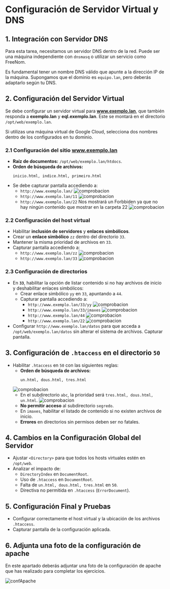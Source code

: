 # Configuración de Servidor Virtual y DNS

## 1. Integración con Servidor DNS

Para esta tarea, necesitamos un servidor DNS dentro de la red. Puede ser una máquina independiente con `dnsmasq` o utilizar un servicio como FreeNom.

Es fundamental tener un nombre DNS válido que apunte a la dirección IP de la máquina. Supongamos que el dominio es `equipo.lan`, pero deberás adaptarlo según tu DNS.

## 2. Configuración del Servidor Virtual

Se debe configurar un servidor virtual para **www.exemplo.lan**, que también responda a **exemplo.lan** y **eql.exemplo.lan**. Este se montará en el directorio `/opt/web/exemplo.lan`.

Si utilizas una máquina virtual de Google Cloud, selecciona dos nombres dentro de los configurados en tu dominio.

### 2.1 Configuración del sitio **www.exemplo.lan**

- **Raíz de documentos:** `/opt/web/exemplo.lan/htdocs`.
- **Orden de búsqueda de archivos:**
  ```
  inicio.html, indice.html, primeiro.html
  ```
- Se debe capturar pantalla accediendo a:
  - `http://www.exemplo.lan/`
  ![comprobacion](./img/cap1.png)
  - `http://www.exemplo.lan/11`
    ![comprobacion](./img/cap2.png)
  - `http://www.exemplo.lan/22`
  Nos mostrará un Forbbiden ya que no hay ningún contenido que mostrar en la carpeta 22
  ![comprobacion](./img/cap3.png)

### 2.2 Configuración del host virtual

- Habilitar **inclusión de servidores** y **enlaces simbólicos**.
- Crear un **enlace simbólico** `zz` dentro del directorio `33`.
- Mantener la misma prioridad de archivos en `33`.
- Capturar pantalla accediendo a:
  - `http://www.exemplo.lan/zz`
  ![comprobacion](./img/cap4.png)
  - `http://www.exemplo.lan/33`
  ![comprobacion](./img/cap5.png)

### 2.3 Configuración de directorios

- En **`33`**, habilitar la opción de listar contenido si no hay archivos de inicio y deshabilitar enlaces simbólicos:
  - Crear enlace simbólico `yy` en `33`, apuntando a `44`.
  - Capturar pantalla accediendo a:
    - `http://www.exemplo.lan/33/yy`
    ![comprobacion](./img/cap11.png)
    - `http://www.exemplo.lan/33/imaxes`
    ![comprobacion](./img/cap8.png)
    - `http://www.exemplo.lan/44`
    ![comprobacion](./img/cap9.png)
    - `http://www.exemplo.lan/22`
    ![comprobacion](./img/cap10.png)
- Configurar `http://www.exemplo.lan/datos` para que acceda a `/opt/web/exemplo.lan/datos` sin alterar el sistema de archivos. Capturar pantalla.

## 3. Configuración de `.htaccess` en el directorio `50`

- Habilitar `.htaccess` en `50` con las siguientes reglas:
  - **Orden de búsqueda de archivos:**
    ```
    un.html, dous.html, tres.html
    ```
  ![comprobacion](./img/cap6.png)
  - En el subdirectorio `abc`, la prioridad será `tres.html, dous.html, un.html`.
  ![comprobacion](./img/cap7.png)
  - **No permitir acceso** al subdirectorio `segredo`.
  - En `imaxes`, habilitar el listado de contenido si no existen archivos de inicio.
  - **Errores** en directorios sin permisos deben ser no fatales.

## 4. Cambios en la Configuración Global del Servidor

- Ajustar `<Directory>` para que todos los hosts virtuales estén en `/opt/web`.
- Analizar el impacto de:
  - `DirectoryIndex` en `DocumentRoot`.
  - Uso de `.htaccess` en `DocumentRoot`.
  - Falta de `un.html, dous.html, tres.html` en `50`.
  - Directiva no permitida en `.htaccess` (`ErrorDocument`).

## 5. Configuración Final y Pruebas

- Configurar correctamente el host virtual y la ubicación de los archivos `.htaccess`.
- Capturar pantalla de la configuración aplicada.


## 6. Adjunta una foto de la configuración de apache
En este apartado deberás adjuntar una foto de la configuración de apache que has realizado para completar los ejercicios.


![confApache](./img/confApache.png)

